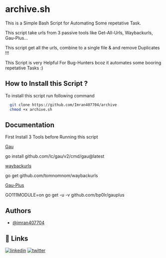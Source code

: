 
# archive.sh

This is a Simple Bash Script for Automating Some repetative Task. 

This script take urls from 3 passive tools like Get-All-Urls, Waybackurls, Gau-Plus...

This script get all the urls, combine to a single file & and remove Duplicates !!!

This Script is very Helpful For Bug-Hunters bcoz it automates some booring repetative Tasks :)

## How to Install this Script ?

To install this script run following command

```bash
  git clone https://github.com/Imran407704/archive
  chmod +x archive.sh
```



## Documentation
First Install 3 Tools before Running this script

[Gau]( https://github.com/lc/gau/v2/cmd/gau@latest)

go install github.com/lc/gau/v2/cmd/gau@latest

[waybackurls](https://github.com/tomnomnom/waybackurls)

go get github.com/tomnomnom/waybackurls


[Gau-Plus](https://github.com/bp0lr/gauplus)

GO111MODULE=on go get -u -v github.com/bp0lr/gauplus



## Authors

- [@imran407704](https://twitter.com/imran407704)


## 🔗 Links
[![linkedin](https://img.shields.io/badge/linkedin-0A66C2?style=for-the-badge&logo=linkedin&logoColor=white)](https://www.linkedin.com/in/imran407704/)
[![twitter](https://img.shields.io/badge/twitter-1DA1F2?style=for-the-badge&logo=twitter&logoColor=white)](https://twitter.com/imran407704)

